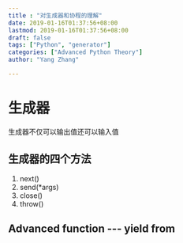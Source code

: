 ```yaml
---
title : "对生成器和协程的理解"
date: 2019-01-16T01:37:56+08:00
lastmod: 2019-01-16T01:37:56+08:00
draft: false
tags: ["Python", "generator"]
categories: ["Advanced Python Theory"]
author: "Yang Zhang"

---
```


# 生成器

生成器不仅可以输出值还可以输入值

## 生成器的四个方法

1. next()
2. send(*args)
3. close()
4. throw()

## Advanced function --- yield from